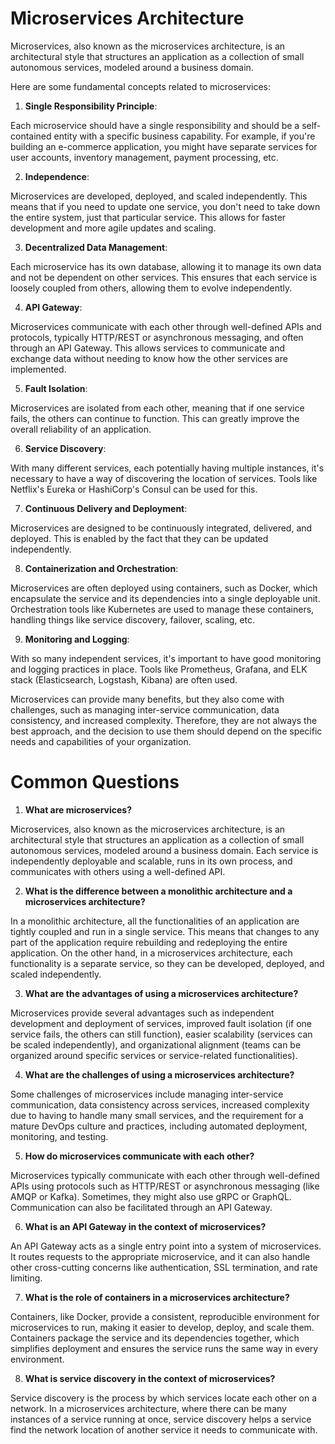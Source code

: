 # Microservices Architecture

Microservices, also known as the microservices architecture, is an architectural style that structures an application as a collection of small autonomous services, modeled around a business domain.

  

Here are some fundamental concepts related to microservices:

  

1. **Single Responsibility Principle**:

Each microservice should have a single responsibility and should be a self-contained entity with a specific business capability. For example, if you're building an e-commerce application, you might have separate services for user accounts, inventory management, payment processing, etc.

  

2. **Independence**:

Microservices are developed, deployed, and scaled independently. This means that if you need to update one service, you don't need to take down the entire system, just that particular service. This allows for faster development and more agile updates and scaling.

  

3. **Decentralized Data Management**:

Each microservice has its own database, allowing it to manage its own data and not be dependent on other services. This ensures that each service is loosely coupled from others, allowing them to evolve independently.

  

4. **API Gateway**:

Microservices communicate with each other through well-defined APIs and protocols, typically HTTP/REST or asynchronous messaging, and often through an API Gateway. This allows services to communicate and exchange data without needing to know how the other services are implemented.

  

5. **Fault Isolation**:

Microservices are isolated from each other, meaning that if one service fails, the others can continue to function. This can greatly improve the overall reliability of an application.

  

6. **Service Discovery**:

With many different services, each potentially having multiple instances, it's necessary to have a way of discovering the location of services. Tools like Netflix's Eureka or HashiCorp's Consul can be used for this.

  

7. **Continuous Delivery and Deployment**:

Microservices are designed to be continuously integrated, delivered, and deployed. This is enabled by the fact that they can be updated independently.

  

8. **Containerization and Orchestration**:

Microservices are often deployed using containers, such as Docker, which encapsulate the service and its dependencies into a single deployable unit. Orchestration tools like Kubernetes are used to manage these containers, handling things like service discovery, failover, scaling, etc.

  

9. **Monitoring and Logging**:

With so many independent services, it's important to have good monitoring and logging practices in place. Tools like Prometheus, Grafana, and ELK stack (Elasticsearch, Logstash, Kibana) are often used.

  

Microservices can provide many benefits, but they also come with challenges, such as managing inter-service communication, data consistency, and increased complexity. Therefore, they are not always the best approach, and the decision to use them should depend on the specific needs and capabilities of your organization.

  

# Common Questions

1. **What are microservices?**

Microservices, also known as the microservices architecture, is an architectural style that structures an application as a collection of small autonomous services, modeled around a business domain. Each service is independently deployable and scalable, runs in its own process, and communicates with others using a well-defined API.

  

2. **What is the difference between a monolithic architecture and a microservices architecture?**

In a monolithic architecture, all the functionalities of an application are tightly coupled and run in a single service. This means that changes to any part of the application require rebuilding and redeploying the entire application. On the other hand, in a microservices architecture, each functionality is a separate service, so they can be developed, deployed, and scaled independently.

  

3. **What are the advantages of using a microservices architecture?**

Microservices provide several advantages such as independent development and deployment of services, improved fault isolation (if one service fails, the others can still function), easier scalability (services can be scaled independently), and organizational alignment (teams can be organized around specific services or service-related functionalities).

  

4. **What are the challenges of using a microservices architecture?**

Some challenges of microservices include managing inter-service communication, data consistency across services, increased complexity due to having to handle many small services, and the requirement for a mature DevOps culture and practices, including automated deployment, monitoring, and testing.

  

5. **How do microservices communicate with each other?**

Microservices typically communicate with each other through well-defined APIs using protocols such as HTTP/REST or asynchronous messaging (like AMQP or Kafka). Sometimes, they might also use gRPC or GraphQL. Communication can also be facilitated through an API Gateway.

  

6. **What is an API Gateway in the context of microservices?**

An API Gateway acts as a single entry point into a system of microservices. It routes requests to the appropriate microservice, and it can also handle other cross-cutting concerns like authentication, SSL termination, and rate limiting.

  

7. **What is the role of containers in a microservices architecture?**

Containers, like Docker, provide a consistent, reproducible environment for microservices to run, making it easier to develop, deploy, and scale them. Containers package the service and its dependencies together, which simplifies deployment and ensures the service runs the same way in every environment.

  

8. **What is service discovery in the context of microservices?**

Service discovery is the process by which services locate each other on a network. In a microservices architecture, where there can be many instances of a service running at once, service discovery helps a service find the network location of another service it needs to communicate with.